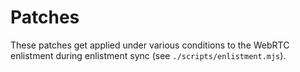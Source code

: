 # Patches

These patches get applied under various conditions to the WebRTC enlistment during enlistment sync (see `./scripts/enlistment.mjs`).
